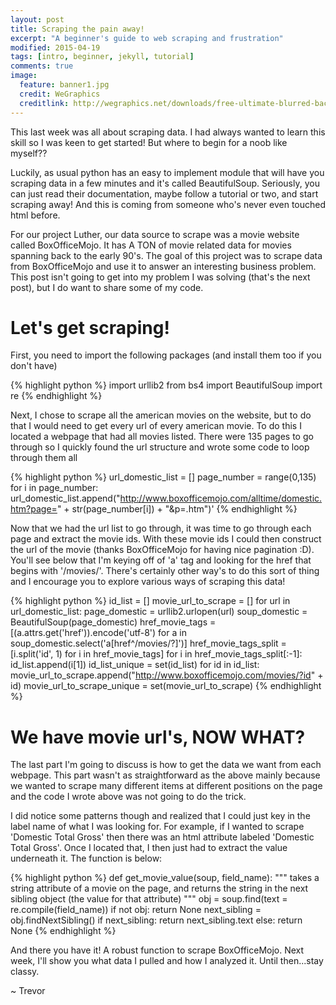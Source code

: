 ```yaml
---
layout: post
title: Scraping the pain away!
excerpt: "A beginner's guide to web scraping and frustration"
modified: 2015-04-19
tags: [intro, beginner, jekyll, tutorial]
comments: true
image:
  feature: banner1.jpg
  credit: WeGraphics
  creditlink: http://wegraphics.net/downloads/free-ultimate-blurred-background-pack/
---
```


This last week was all about scraping data.  I had always wanted to learn this skill so I was keen to get started!  But where to begin for a noob like myself??

Luckily, as usual python has an easy to implement module that will have you scraping data in a few minutes and it's called BeautifulSoup.  Seriously, you can just read their documentation, maybe follow a tutorial or two, and start scraping away!  And this is coming from someone who's never even touched html before.

For our project Luther, our data source to scrape was a movie website called
BoxOfficeMojo.  It has A TON of movie related data for movies spanning back to the early 90's.  The goal of this project was to scrape data from BoxOfficeMojo and use it to answer an interesting business problem.  This post isn't going to get into my problem I was solving (that's the next post), but I do want to share some of my code.

# Let's get scraping!

First, you need to import the following packages (and install them too if you don't have)

{% highlight python %}
import urllib2
from bs4 import BeautifulSoup
import re
{% endhighlight %}

Next, I chose to scrape all the american movies on the website, but to do that
I would need to get every url of every american movie.  To do this I located
a webpage that had all movies listed.  There were 135 pages to go through so I quickly found the url structure and wrote some code to loop through them all

{% highlight python %}
url_domestic_list = []
page_number = range(0,135)
for i in page_number:
    url_domestic_list.append("http://www.boxofficemojo.com/alltime/domestic.htm?page="
    + str(page_number[i]) + "&p=.htm")'
{% endhighlight %}

Now that we had the url list to go through, it was time to go through each page and extract the movie ids.  With these movie ids I could then construct the url of the movie (thanks BoxOfficeMojo for having nice pagination :D).  You'll see below that I'm keying off of 'a' tag and looking for the href that begins with '/movies/'.  There's certainly other way's to do this sort of thing and I encourage you to explore various ways of scraping this data!

{% highlight python %}
id_list = []
movie_url_to_scrape = []
for url in url_domestic_list:
    page_domestic = urllib2.urlopen(url)
    soup_domestic = BeautifulSoup(page_domestic)
    href_movie_tags = [(a.attrs.get('href')).encode('utf-8') for a in soup_domestic.select('a[href^/movies/?]')]
    href_movie_tags_split = [i.split('id', 1) for i in href_movie_tags]
    for i in href_movie_tags_split[:-1]:
        id_list.append(i[1])
    id_list_unique = set(id_list)
    for id in id_list:
        movie_url_to_scrape.append("http://www.boxofficemojo.com/movies/?id" + id)
    movie_url_to_scrape_unique = set(movie_url_to_scrape)
{% endhighlight %}

# We have movie url's, NOW WHAT?

The last part I'm going to discuss is how to get the data we want from each webpage. This part wasn't as straightforward as the above mainly because we wanted to scrape many different items at different positions on the page and the code I wrote above was not going to do the trick.

I did notice some patterns though and realized that I could just key in the label name of what I was looking for.  For example, if I wanted to scrape 'Domestic Total Gross' then there was an html attribute labeled 'Domestic Total Gross'.  Once I located that, I then just had to extract the value underneath it.  The function is below:

{% highlight python %}
def get_movie_value(soup, field_name):
    """
    takes a string attribute of a movie on the page, and
    returns the string in the next sibling object (the value for that attribute)
    """
    obj = soup.find(text = re.compile(field_name))
    if not obj:
        return None
    next_sibling = obj.findNextSibling()
    if next_sibling:
        return next_sibling.text
    else:
        return None
{% endhighlight %}

And there you have it!  A robust function to scrape BoxOfficeMojo.  Next week, I'll show you what data I pulled and how I analyzed it.  Until then...stay classy.

~ Trevor
